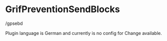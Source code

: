 # GrifPreventionSendBlocks

/gpsebd <palyer> <amount>

Plugin language is German and currently is no config for Change available.
